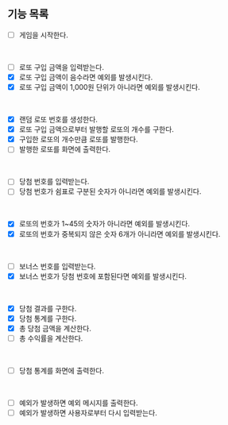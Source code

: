 ## 기능 목록
- [ ] 게임을 시작한다.
<br>

- [ ] 로또 구입 금액을 입력받는다.
- [x] 로또 구입 금액이 음수라면 예외를 발생시킨다.
- [x] 로또 구입 금액이 1,000원 단위가 아니라면 예외를 발생시킨다.
<br>

- [x] 랜덤 로또 번호를 생성한다.
- [x] 로또 구입 금액으로부터 발행할 로또의 개수를 구한다.
- [x] 구입한 로또의 개수만큼 로또를 발행한다.
- [ ] 발행한 로또를 화면에 출력한다.
<br>

- [ ] 당첨 번호를 입력받는다.
- [ ] 당첨 번호가 쉼표로 구분된 숫자가 아니라면 예외를 발생시킨다.
<br>

- [x] 로또의 번호가 1~45의 숫자가 아니라면 예외를 발생시킨다.
- [x] 로또의 번호가 중복되지 않은 숫자 6개가 아니라면 예외를 발생시킨다.
<br>

- [ ] 보너스 번호를 입력받는다.
- [x] 보너스 번호가 당첨 번호에 포함된다면 예외를 발생시킨다.
<br>

- [x] 당첨 결과를 구한다.
- [x] 당첨 통계를 구한다.
- [x] 총 당첨 금액을 계산한다.
- [ ] 총 수익률을 계산한다.
<br>

- [ ] 당첨 통계를 화면에 출력한다.
<br>

- [ ] 예외가 발생하면 예외 메시지를 출력한다.
- [ ] 예외가 발생하면 사용자로부터 다시 입력받는다.
